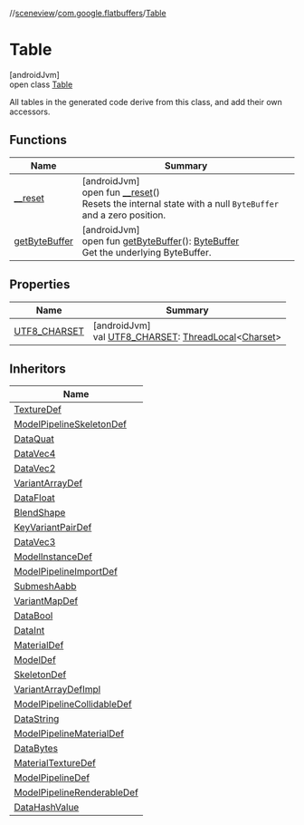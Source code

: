 //[sceneview](../../../index.md)/[com.google.flatbuffers](../index.md)/[Table](index.md)

# Table

[androidJvm]\
open class [Table](index.md)

All tables in the generated code derive from this class, and add their own accessors.

## Functions

| Name | Summary |
|---|---|
| [__reset](__reset.md) | [androidJvm]<br>open fun [__reset](__reset.md)()<br>Resets the internal state with a null `ByteBuffer` and a zero position. |
| [getByteBuffer](get-byte-buffer.md) | [androidJvm]<br>open fun [getByteBuffer](get-byte-buffer.md)(): [ByteBuffer](https://developer.android.com/reference/kotlin/java/nio/ByteBuffer.html)<br>Get the underlying ByteBuffer. |

## Properties

| Name | Summary |
|---|---|
| [UTF8_CHARSET](-u-t-f8_-c-h-a-r-s-e-t.md) | [androidJvm]<br>val [UTF8_CHARSET](-u-t-f8_-c-h-a-r-s-e-t.md): [ThreadLocal](https://developer.android.com/reference/kotlin/java/lang/ThreadLocal.html)&lt;[Charset](https://developer.android.com/reference/kotlin/java/nio/charset/Charset.html)&gt; |

## Inheritors

| Name |
|---|
| [TextureDef](../../com.google.ar.sceneform.lullmodel/-texture-def/index.md) |
| [ModelPipelineSkeletonDef](../../com.google.ar.sceneform.lullmodel/-model-pipeline-skeleton-def/index.md) |
| [DataQuat](../../com.google.ar.sceneform.lullmodel/-data-quat/index.md) |
| [DataVec4](../../com.google.ar.sceneform.lullmodel/-data-vec4/index.md) |
| [DataVec2](../../com.google.ar.sceneform.lullmodel/-data-vec2/index.md) |
| [VariantArrayDef](../../com.google.ar.sceneform.lullmodel/-variant-array-def/index.md) |
| [DataFloat](../../com.google.ar.sceneform.lullmodel/-data-float/index.md) |
| [BlendShape](../../com.google.ar.sceneform.lullmodel/-blend-shape/index.md) |
| [KeyVariantPairDef](../../com.google.ar.sceneform.lullmodel/-key-variant-pair-def/index.md) |
| [DataVec3](../../com.google.ar.sceneform.lullmodel/-data-vec3/index.md) |
| [ModelInstanceDef](../../com.google.ar.sceneform.lullmodel/-model-instance-def/index.md) |
| [ModelPipelineImportDef](../../com.google.ar.sceneform.lullmodel/-model-pipeline-import-def/index.md) |
| [SubmeshAabb](../../com.google.ar.sceneform.lullmodel/-submesh-aabb/index.md) |
| [VariantMapDef](../../com.google.ar.sceneform.lullmodel/-variant-map-def/index.md) |
| [DataBool](../../com.google.ar.sceneform.lullmodel/-data-bool/index.md) |
| [DataInt](../../com.google.ar.sceneform.lullmodel/-data-int/index.md) |
| [MaterialDef](../../com.google.ar.sceneform.lullmodel/-material-def/index.md) |
| [ModelDef](../../com.google.ar.sceneform.lullmodel/-model-def/index.md) |
| [SkeletonDef](../../com.google.ar.sceneform.lullmodel/-skeleton-def/index.md) |
| [VariantArrayDefImpl](../../com.google.ar.sceneform.lullmodel/-variant-array-def-impl/index.md) |
| [ModelPipelineCollidableDef](../../com.google.ar.sceneform.lullmodel/-model-pipeline-collidable-def/index.md) |
| [DataString](../../com.google.ar.sceneform.lullmodel/-data-string/index.md) |
| [ModelPipelineMaterialDef](../../com.google.ar.sceneform.lullmodel/-model-pipeline-material-def/index.md) |
| [DataBytes](../../com.google.ar.sceneform.lullmodel/-data-bytes/index.md) |
| [MaterialTextureDef](../../com.google.ar.sceneform.lullmodel/-material-texture-def/index.md) |
| [ModelPipelineDef](../../com.google.ar.sceneform.lullmodel/-model-pipeline-def/index.md) |
| [ModelPipelineRenderableDef](../../com.google.ar.sceneform.lullmodel/-model-pipeline-renderable-def/index.md) |
| [DataHashValue](../../com.google.ar.sceneform.lullmodel/-data-hash-value/index.md) |
